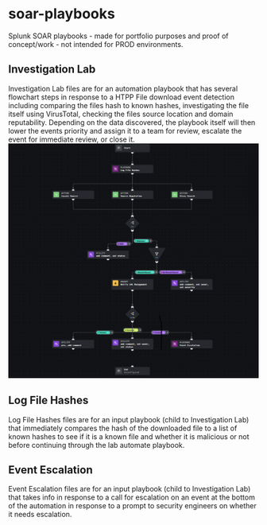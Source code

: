 # soar-playbooks
Splunk SOAR playbooks - made for portfolio purposes and proof of concept/work - not intended for PROD environments.

## Investigation Lab
Investigation Lab files are for an automation playbook that has several flowchart steps in response to a HTPP File download event detection including comparing the files hash to known hashes, investigating the file itself using VirusTotal, checking the files source location and domain reputability. Depending on the data discovered, the playbook itself will then lower the events priority and assign it to a team for review, escalate the event for immediate review, or close it.
![Investigation Lab Visual Playback Editor](InvestigationLab.png)

## Log File Hashes
Log File Hashes files are for an input playbook (child to Investigation Lab) that immediately compares the hash of the downloaded file to a list of known hashes to see if it is a known file and whether it is malicious or not before continuing through the lab automate playbook.

## Event Escalation
Event Escalation files are for an input playbook (child to Investigation Lab) that takes info in response to a call for escalation on an event at the bottom of the automation in response to a prompt to security engineers on whether it needs escalation.

